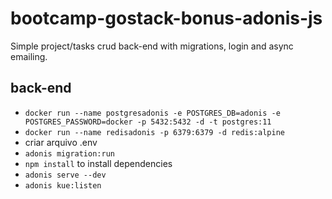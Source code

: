 # bootcamp-gostack-bonus-adonis-js

Simple project/tasks crud back-end with migrations, login and async emailing.

## back-end
- `docker run --name postgresadonis -e POSTGRES_DB=adonis -e POSTGRES_PASSWORD=docker -p 5432:5432 -d -t postgres:11`
- `docker run --name redisadonis -p 6379:6379 -d redis:alpine`
- criar arquivo .env
- `adonis migration:run`
- `npm install`  to install dependencies
- `adonis serve --dev`
- `adonis kue:listen`
